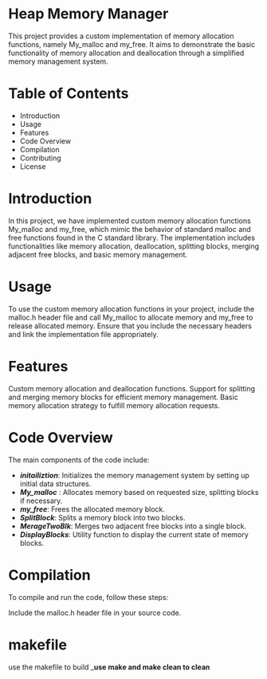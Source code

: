 # Heap Memory Manager 
This project provides a custom implementation of memory allocation functions, namely My_malloc and my_free. It aims to demonstrate the basic functionality of memory allocation and deallocation through a simplified memory management system.

# Table of Contents
- Introduction
- Usage
- Features
- Code Overview
- Compilation
- Contributing
- License
# Introduction
In this project, we have implemented custom memory allocation functions My_malloc and my_free, which mimic the behavior of standard malloc and free functions found in the C standard library. The implementation includes functionalities like memory allocation, deallocation, splitting blocks, merging adjacent free blocks, and basic memory management.

# Usage
To use the custom memory allocation functions in your project, include the malloc.h header file and call My_malloc to allocate memory and my_free to release allocated memory. Ensure that you include the necessary headers and link the implementation file appropriately.

# Features
Custom memory allocation and deallocation functions.
Support for splitting and merging memory blocks for efficient memory management.
Basic memory allocation strategy to fulfill memory allocation requests.
# Code Overview
The main components of the code include:

* ___initailiztion___: Initializes the memory management system by setting up initial data structures.
* ___My_malloc___ : Allocates memory based on requested size, splitting blocks if necessary.
* ___my_free___: Frees the allocated memory block.
* ___SplitBlock___: Splits a memory block into two blocks.
* ___MerageTwoBlk___: Merges two adjacent free blocks into a single block.
* ___DisplayBlocks___: Utility function to display the current state of memory blocks.
# Compilation
To compile and run the code, follow these steps:

Include the malloc.h header file in your source code.
# makefile
use the makefile to build
___use make and make clean to clean__
